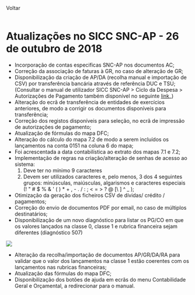 <div style="width:100%; height:30px"><span onclick="loadMdDoc('atualizacoes', ['btnMenu'],'', null)" class="voltar">Voltar</span></div>

# Atualizações no SICC SNC-AP - 26 de outubro de 2018

- Incorporação de contas especificas SNC-AP nos documentos AC;
- Correção da associação de faturas à GR, no caso de alteração de GR;
- Disponibilização da criação de AP/DA (recolha manual e importação de CSV) por transferência bancária através de referência DUC e TSU; (Consultar o manual de utilizador SICC SNC-AP > Ciclo da Despesa > Autorizações de Pagamento também disponível no seguinte <a href='https://spmssicc.github.io/pages/?doc=ciclo_despesa&anchor=transa%C3%A7%C3%A3o-referente-ao-pagamento-de-duc' target='_blank'> link</a>_)
- Alteração do ecrã de transferência de entidades de exercícios anteriores, de modo a corrigir os documentos disponíveis para transferência;
- Correção dos registos disponíveis para seleção, no ecrã de impressão de autorizações de pagamento;
- Atualização de fórmulas do mapa DFC;
- Alteração do cálculo do mapa 7.2 de modo a serem incluídos os lançamentos na conta 0151 na coluna 6 do mapa;
- Foi acrescentada a data contabilística ao  extrato dos mapas 7.1 e 7.2;
- Implementação de regras na criação/alteração de senhas de acesso ao sistema:
    1. Deve ter no mínimo 9 caracteres
    2. Devem ser utilizados caracteres e, pelo menos, 3 dos 4 seguintes grupos: minúsculas, maiúsculas, algarismos e caracteres especiais (! " # $ % & ' ( ) * + , - . / : ; < = > ? @ [\ ] ^ _ );
- Otimização da geração dos ficheiros CSV de dívidas/ crédito / pagamentos;
- Correção do envio de documentos PDF por email, no caso de múltiplos destinatários;
- Disponibilização de um novo diagnóstico para listar os PG/CO em que os valores lançados na classe 0, classe 1 e rubrica financeira sejam diferentes (diagnóstico 507)

![](https://spmssicc.github.io/pages/markdown/atual_sist_26_out.assets/atual_sist_26_out-88440870.png)

- Alteração da recolha/importação de documentos AP/GR/DA/RA  para validar que o valor dos lançamentos na classe 1 estão coerentes com os lançamentos nas rubricas financeiras;
- Atualização das fórmulas do mapa DFC;
- Disponibilização dos botões de ajuda em ecrãs do menu Contabilidade Geral e Orçamental, a redirecionar para o manual.
